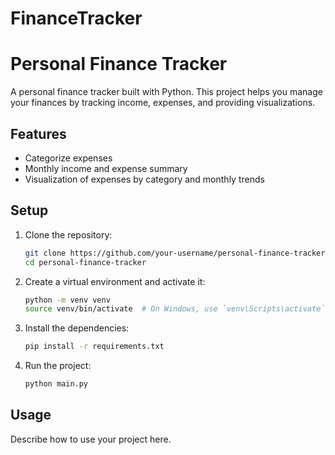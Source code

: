 # FinanceTracker

# Personal Finance Tracker

A personal finance tracker built with Python. This project helps you manage your finances by tracking income, expenses, and providing visualizations.

## Features
- Categorize expenses
- Monthly income and expense summary
- Visualization of expenses by category and monthly trends

## Setup

1. Clone the repository:
    ```sh
    git clone https://github.com/your-username/personal-finance-tracker.git
    cd personal-finance-tracker
    ```

2. Create a virtual environment and activate it:
    ```sh
    python -m venv venv
    source venv/bin/activate  # On Windows, use `venv\Scripts\activate`
    ```

3. Install the dependencies:
    ```sh
    pip install -r requirements.txt
    ```

4. Run the project:
    ```sh
    python main.py
    ```

## Usage

Describe how to use your project here.
